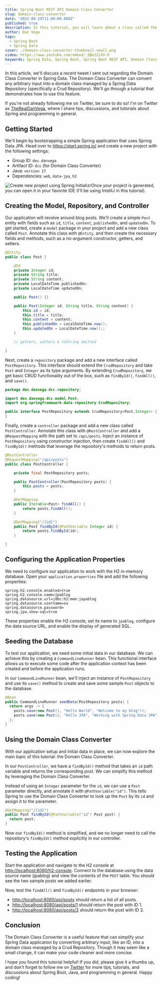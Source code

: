 ```yaml
---
title: Spring Boot REST API Domain Class Converter
slug: domain-class-converter
date: "2022-09-29T11:00:00.000Z"
published: true
description: In this tutorial, you will learn about a class called the Domain Class Converter in Spring Data. This class will allow you to take arbitrary input like an id from a path variable in a REST API and automatically create a domain object by using Spring Data's CrudRepository.
author: Dan Vega
tags:
  - Spring Boot
  - Spring Data
cover: ./domain-class-converter-thumbnail-small.png
video: https://www.youtube.com/embed/_QBe2ZiXV-0
keywords: Spring Data, Spring Boot, Spring Boot REST API, Domain Class Converter, CrudRepository
---
```


In this article, we'll discuss a recent tweet I sent out regarding the Domain Class Converter in Spring Data. The Domain Class Converter can convert any arbitrary input into a domain class managed by a Spring Data Repository (specifically a Crud Repository). We'll go through a tutorial that demonstrates how to use this feature.

If you're not already following me on Twitter, be sure to do so! I'm on Twitter as [TheRealDanVega](http://twitter.com/therealdanvega), where I share tips, discussions, and tutorials about Spring and programming in general.

## Getting Started

We'll begin by bootstrapping a simple Spring application that uses Spring Data JPA. Head over to <https://start.spring.io/> and create a new project with the following settings:

- Group ID: `dev.danvega`
- Artifact ID: `dcc` (for Domain Class Converter)
- Java: `version 17`
- Dependencies: `web`, `data-jpa`, `h2`

![Create new project using Spring Initializr](/images/blog/2022/09/29/spring-init.png)Once your project is generated, you can open it in your favorite IDE (I'll be using IntelliJ in this tutorial).

## Creating the Model, Repository, and Controller

Our application will revolve around blog posts. We'll create a simple `Post` entity with fields such as `id`, `title`, `content`, `publishedOn`, and `updatedOn`. To get started, create a `model` package in your project and add a new class called `Post`. Annotate this class with `@Entity`, and then create the necessary fields and methods, such as a no-argument constructor, getters, and setters.

```java
@Entity
public class Post {

    @Id
    private Integer id;
    private String title;
    private String content;
    private LocalDateTime publishedOn;
    private LocalDateTime updatedOn;

    public Post() {}

    public Post(Integer id, String title, String content) {
        this.id = id;
        this.title = title;
        this.content = content;
        this.publishedOn = LocalDateTime.now();
        this.updatedOn = LocalDateTime.now();;
    }

    // getters, setters & toString omitted

}
```

Next, create a `repository` package and add a new interface called `PostRepository`. This interface should extend the `CrudRepository` and take `Post` and `Integer` as its type arguments. By extending `CrudRepository`, we get basic CRUD functionality out of the box, such as `findById()`, `findAll()`, and `save()`.

```java
package dev.danvega.dcc.repository;

import dev.danvega.dcc.model.Post;
import org.springframework.data.repository.CrudRepository;

public interface PostRepository extends CrudRepository<Post,Integer> {
}
```

Finally, create a `controller` package and add a new class called `PostController`. Annotate this class with `@RestController` and add a `@RequestMapping` with the path set to `/api/posts`. Inject an instance of `PostRepository` using constructor injection, then create `findAll()` and `findById()` methods that leverage the repository's methods to return posts.

```java
@RestController
@RequestMapping("/api/posts")
public class PostController {

    private final PostRepository posts;

    public PostController(PostRepository posts) {
        this.posts = posts;
    }

    @GetMapping
    public Iterable<Post> findAll() {
        return posts.findAll();
    }

    @GetMapping("/{id}")
    public Post findById(@PathVariable Integer id) {
        return posts.findById(id);
    }

}
```

## Configuring the Application Properties

We need to configure our application to work with the H2 in-memory database. Open your `application.properties` file and add the following properties:

```properties
spring.h2.console.enabled=true
spring.h2.console.name=jpablog
spring.datasource.url=jdbc:h2:mem:japablog
spring.datasource.username=sa
spring.datasource.password=
spring.jpa.show-sql=true
```

These properties enable the H2 console, set its name to `jpablog`, configure the data source URL, and enable the display of generated SQL.

## Seeding the Database

To test our application, we need some initial data in our database. We can achieve this by creating a `CommandLineRunner` bean. This functional interface allows us to execute some code after the application context has been created and before the application runs.

In our `CommandLineRunner` bean, we'll inject an instance of `PostRepository` and use its `save()` method to create and save some sample `Post` objects to the database.

```java
@Bean
public CommandLineRunner seedData(PostRepository posts) {
  return args -> {
    posts.save(new Post(1, "Hello World", "Welcome to my blog"));
    posts.save(new Post(2, "Hello JPA", "Working with Spring Data JPA"));
  };
}

```

## Using the Domain Class Converter

With our application setup and initial data in place, we can now explore the main topic of this tutorial: the Domain Class Converter.

In our `PostController`, we have a `findById()` method that takes an `id` path variable and returns the corresponding post. We can simplify this method by leveraging the Domain Class Converter.

Instead of using an `Integer` parameter for the `id`, we can use a `Post` parameter directly, and annotate it with `@PathVariable("id")`. This tells Spring to use the Domain Class Converter to look up the `Post` by its `id` and assign it to the parameter.

```java
@GetMapping("/{id}")
public Post findById(@PathVariable("id") Post post) {
  return post;
}
```

Now our `findById()` method is simplified, and we no longer need to call the repository's `findById()` method explicitly in our controller.

## Testing the Application

Start the application and navigate to the H2 console at <http://localhost:8080/h2-console>. Connect to the database using the data source name (jpablog) and view the contents of the `POST` table. You should see the two sample posts we added earlier.

Now, test the `findAll()` and `findById()` endpoints in your browser:

- <http://localhost:8080/api/posts> should return a list of all posts.
- <http://localhost:8080/api/posts/1> should return the post with ID 1.
- <http://localhost:8080/api/posts/2> should return the post with ID 2.

## Conclusion

The Domain Class Converter is a useful feature that can simplify your Spring Data application by converting arbitrary input, like an ID, into a domain class managed by a Crud Repository. Though it may seem like a small change, it can make your code cleaner and more concise.

I hope you found this tutorial helpful! If you did, please give it a thumbs up, and don't forget to follow me on [Twitter](https://twitter.com/the_real_DanVega) for more tips, tutorials, and discussions about Spring Boot, Java, and programming in general. Happy coding!


